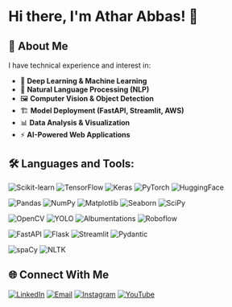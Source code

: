 # Hi there, I'm Athar Abbas! 👋

## 🚀 About Me
I have technical experience and interest in:
- 🧠 **Deep Learning & Machine Learning**
- 🤖 **Natural Language Processing (NLP)**
- 🖼️ **Computer Vision & Object Detection**
- 🏗️ **Model Deployment (FastAPI, Streamlit, AWS)**
- 📊 **Data Analysis & Visualization**
- ⚡ **AI-Powered Web Applications**

## 🛠️ Languages and Tools:


![Scikit-learn](https://img.shields.io/badge/ScikitLearn-F7931E?style=for-the-badge&logo=scikit-learn&logoColor=white)
![TensorFlow](https://img.shields.io/badge/TensorFlow-FF6F00?style=for-the-badge&logo=tensorflow&logoColor=white)
![Keras](https://img.shields.io/badge/Keras-D00000?style=for-the-badge&logo=keras&logoColor=white)
![PyTorch](https://img.shields.io/badge/PyTorch-EE4C2C?style=for-the-badge&logo=pytorch&logoColor=white)
![HuggingFace](https://img.shields.io/badge/HuggingFace-FFD21E?style=for-the-badge&logo=huggingface&logoColor=black)


![Pandas](https://img.shields.io/badge/Pandas-2C2D72?style=for-the-badge&logo=pandas&logoColor=white)
![NumPy](https://img.shields.io/badge/NumPy-013243?style=for-the-badge&logo=numpy&logoColor=white)
![Matplotlib](https://img.shields.io/badge/Matplotlib-%23ffffff.svg?style=for-the-badge&logo=Matplotlib&logoColor=black)
![Seaborn](https://img.shields.io/badge/Seaborn-0C55A5?style=for-the-badge&logo=seaborn&logoColor=white)
![SciPy](https://img.shields.io/badge/SciPy-8CAAE6?style=for-the-badge&logo=scipy&logoColor=white)


![OpenCV](https://img.shields.io/badge/OpenCV-5C3EE8?style=for-the-badge&logo=opencv&logoColor=white)
![YOLO](https://img.shields.io/badge/YOLO-00FFFF?style=for-the-badge&logo=yolo&logoColor=black)
![Albumentations](https://img.shields.io/badge/Albumentations-00C4CC?style=for-the-badge&logo=albumentations&logoColor=white)
![Roboflow](https://img.shields.io/badge/Roboflow-FF4C4C?style=for-the-badge&logo=roboflow&logoColor=white)


![FastAPI](https://img.shields.io/badge/FastAPI-005571?style=for-the-badge&logo=fastapi)
![Flask](https://img.shields.io/badge/Flask-000000?style=for-the-badge&logo=flask&logoColor=white)
![Streamlit](https://img.shields.io/badge/Streamlit-FF4B4B?style=for-the-badge&logo=streamlit&logoColor=white)
![Pydantic](https://img.shields.io/badge/Pydantic-9209FF?style=for-the-badge&logo=pydantic&logoColor=white)


![spaCy](https://img.shields.io/badge/spaCy-09A3D5?style=for-the-badge&logo=spacy&logoColor=white)
![NLTK](https://img.shields.io/badge/NLTK-000080?style=for-the-badge&logo=nltk&logoColor=white)

## 🌐 Connect With Me

[![LinkedIn](https://img.shields.io/badge/LinkedIn-0A66C2?style=for-the-badge&logo=linkedin)](https://www.linkedin.com/in/atharabbas-993-linkden)
[![Email](https://img.shields.io/badge/Email-D14836?style=for-the-badge&logo=gmail&logoColor=white)](mailto:atharabbas993@gmail.com)
[![Instagram](https://img.shields.io/badge/Instagram-E4405F?style=for-the-badge&logo=instagram&logoColor=white)]([https://www.instagram.com/your_username](https://www.instagram.com/athar_abbas993?igsh=MXJsb3p1enU5MGlqcA%3D%3D&utm_source=qr))
[![YouTube](https://img.shields.io/badge/YouTube-FF0000?style=for-the-badge&logo=youtube&logoColor=white)](https://www.youtube.com/@atharabbas993-s4x)



